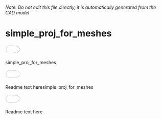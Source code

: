 ###### Note: Do not edit this file directly, it is automatically generated from the CAD model

# simple_proj_for_meshes

![](/project.svg)

simple_proj_for_meshes 

![](/readme.svg)

Readme text heresimple_proj_for_meshes 

![](/readme.svg)

Readme text here

